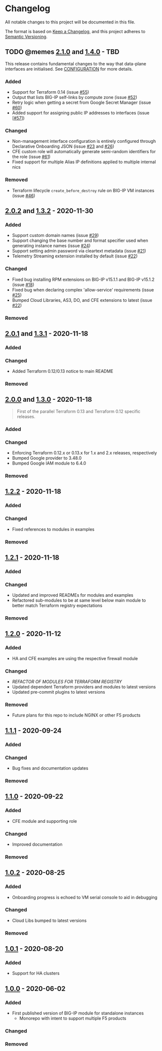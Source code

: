 # Changelog

<!-- spell-checker: ignore markdownlint nics -->
<!-- markdownlint-disable MD024 -->

All notable changes to this project will be documented in this file.

The format is based on [Keep a Changelog](https://keepachangelog.com/en/1.0.0/),
and this project adheres to [Semantic Versioning](https://semver.org/spec/v2.0.0.html).

## TODO @memes [2.1.0] and [1.4.0] - TBD

This release contains fundamental changes to the way that data-plane interfaces
are initialised. See [CONFIGURATION](CONFIGURATION.md) for more details.

### Added

- Support for Terraform 0.14 (issue [#55](https://github.com/memes/terraform-google-f5-bigip/issues/55))
- Output that lists BIG-IP self-links by compute zone (issue [#52](https://github.com/memes/terraform-google-f5-bigip/issues/52))
- Retry logic when getting a secret from Google Secret Manager (issue [#60](https://github.com/memes/terraform-google-f5-bigip/issues/60))
- Added support for assigning public IP addresses to interfaces (issue [[#57](https://github.com/memes/terraform-google-f5-bigip/issues/57)])

### Changed

- Non-management interface configuration is entirely configured through
  Declarative Onboarding JSON (issue [#23](https://github.com/memes/terraform-google-f5-bigip/issues/23)
  and [#26](https://github.com/memes/terraform-google-f5-bigip/issues/26))
- CFE custom role will automatically generate semi-random identifiers for the role (issue [#61](https://github.com/memes/terraform-google-f5-bigip/issues/61))
- Fixed support for multiple Alias IP definitions applied to multiple internal nics

### Removed

- Terraform lifecycle `create_before_destroy` rule on BIG-IP VM instances (issue [#46](https://github.com/memes/terraform-google-f5-bigip/issues/46))

## [2.0.2] and [1.3.2] - 2020-11-30

### Added

- Support custom domain names (issue [#29](https://github.com/memes/terraform-google-f5-bigip/issues/29))
- Support changing the base number and format specifier used when generating instance names (issue [#24](https://github.com/memes/terraform-google-f5-bigip/issues/24))
- Support setting admin password via cleartext metadata (issue [#21](https://github.com/memes/terraform-google-f5-bigip/issues/21))
- Telemetry Streaming extension installed by default (issue [#22](https://github.com/memes/terraform-google-f5-bigip/issues/22))

### Changed

- Fixed bug installing RPM extensions on BIG-IP v15.1.1 and BIG-IP v15.1.2 (issue [#18](https://github.com/memes/terraform-google-f5-bigip/issues/18))
- Fixed bug when declaring complex 'allow-service' requirements (issue [#25](https://github.com/memes/terraform-google-f5-bigip/issues/25))
- Bumped Cloud Libraries, AS3, DO, and CFE extensions to latest (issue [#22](https://github.com/memes/terraform-google-f5-bigip/issues/22))

### Removed

## [2.0.1] and [1.3.1] - 2020-11-18

### Added

### Changed

- Added Terraform 0.12/0.13 notice to main README

### Removed

## [2.0.0] and [1.3.0] - 2020-11-18

> First of the parallel Terraform 0.13 and Terraform 0.12 specific releases.

### Added

### Changed

- Enforcing Terraform 0.12.x or 0.13.x for 1.x and 2.x releases, respectively
- Bumped Google provider to 3.48.0
- Bumped Google IAM module to 6.4.0

### Removed

## [1.2.2] - 2020-11-18

### Added

### Changed

- Fixed references to modules in examples

### Removed

## [1.2.1] - 2020-11-18

### Added

### Changed

<!-- spell-checker: ignore READMEs -->
- Updated and improved READMEs for modules and examples
- Refactored sub-modules to be at same level below main module to better match
  Terraform registry expectations

### Removed

## [1.2.0] - 2020-11-12

### Added

- HA and CFE examples are using the respective firewall module

### Changed

- *REFACTOR OF MODULES FOR TERRAFORM REGISTRY*
- Updated dependent Terraform providers and modules to latest versions
- Updated pre-commit plugins to latest versions

### Removed

- Future plans for this repo to include NGINX or other F5 products

## [1.1.1] - 2020-09-24

### Added

### Changed

- Bug fixes and documentation updates

### Removed

## [1.1.0] - 2020-09-22

### Added

- CFE module and supporting role

### Changed

- Improved documentation

### Removed

## [1.0.2] - 2020-08-25

### Added

- Onboarding progress is echoed to VM serial console to aid in debugging

### Changed

- Cloud Libs bumped to latest versions

### Removed

## [1.0.1] - 2020-08-20

### Added

- Support for HA clusters

## [1.0.0] - 2020-06-02

### Added

- First published version of BIG-IP module for standalone instances
  - Monorepo with intent to support multiple F5 products

### Changed

### Removed

[2.1.0]: https://github.com/memes/f5-google-terraform-modules/compare/v2.0.2...v2.1.0
[1.4.0]: https://github.com/memes/f5-google-terraform-modules/compare/v1.3.2...v1.4.0
[2.0.2]: https://github.com/memes/f5-google-terraform-modules/compare/v2.0.1...v2.0.2
[1.3.2]: https://github.com/memes/f5-google-terraform-modules/compare/v1.3.1...v1.3.2
[2.0.1]: https://github.com/memes/f5-google-terraform-modules/compare/v2.0.0...v2.0.1
[1.3.1]: https://github.com/memes/f5-google-terraform-modules/compare/v1.3.0...v1.3.1
[2.0.0]: https://github.com/memes/f5-google-terraform-modules/compare/v1.2.2...v2.0.0
[1.3.0]: https://github.com/memes/f5-google-terraform-modules/compare/v1.2.2...v1.3.0
[1.2.2]: https://github.com/memes/f5-google-terraform-modules/compare/v1.2.1...v1.2.2
[1.2.1]: https://github.com/memes/f5-google-terraform-modules/compare/v1.2.0...v1.2.1
[1.2.0]: https://github.com/memes/f5-google-terraform-modules/compare/v1.1.1...v1.2.0
[1.1.1]: https://github.com/memes/f5-google-terraform-modules/compare/v1.1.0...v1.1.1
[1.1.0]: https://github.com/memes/f5-google-terraform-modules/compare/v1.0.2...v1.1.0
[1.0.2]: https://github.com/memes/f5-google-terraform-modules/compare/v1.0.1...v1.0.2
[1.0.1]: https://github.com/memes/f5-google-terraform-modules/compare/v1.0.0...v1.0.1
[1.0.0]: https://github.com/memes/f5-google-terraform-modules/releases/tag/v1.0.0
